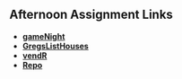 ## Afternoon Assignment Links

* **[gameNight]( https://github.com/khilek/gameNight )**
* **[GregsListHouses]( https://github.com/khilek/spring24_gregslistMVC )**
* **[vendR]( https://github.com/khilek/vendR )**
* **[Repo](https://github.com/khilek/<ASSIGNMENT_REPO>)**
